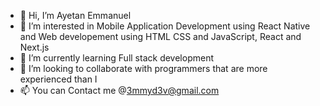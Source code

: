 - 👋 Hi, I’m Ayetan Emmanuel
- 👀 I’m interested in Mobile Application Development using React Native and Web developement using HTML CSS and JavaScript, React and Next.js
- 🌱 I’m currently learning Full stack development
- 💞️ I’m looking to collaborate with programmers that are more experienced than I
- 📫 You can Contact me @3mmyd3v@gmail.com

<!---
3mmyd3v/3mmyd3v is a ✨ special ✨ repository because its `README.md` (this file) appears on your GitHub profile.
You can click the Preview link to take a look at your changes.
--->

